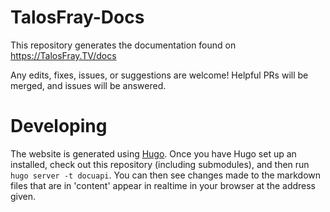 # TalosFray-Docs
This repository generates the documentation found on https://TalosFray.TV/docs

Any edits, fixes, issues, or suggestions are welcome! Helpful PRs will be merged, and issues will be answered.

# Developing

The website is generated using [Hugo](https://gohugo.io). Once you have Hugo set up an installed, check out this repository (including submodules), and then run 
`hugo server -t docuapi`. 
You can then see changes made to the markdown files that are in 'content' appear in realtime in your browser at the address given. 
